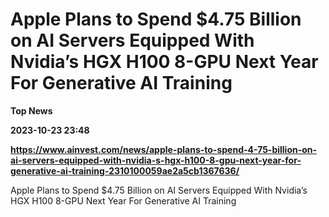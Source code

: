 # Apple Plans to Spend $4.75 Billion on AI Servers Equipped With Nvidia’s HGX H100 8-GPU Next Year For Generative AI Training
**Top News**

**2023-10-23 23:48**

**https://www.ainvest.com/news/apple-plans-to-spend-4-75-billion-on-ai-servers-equipped-with-nvidia-s-hgx-h100-8-gpu-next-year-for-generative-ai-training-2310100059ae2a5cb1367636/**

Apple Plans to Spend $4.75 Billion on AI Servers Equipped With Nvidia’s HGX H100 8-GPU Next Year For Generative AI Training